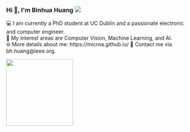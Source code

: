 <h3 align="left">
  Hi 👋, I'm Binhua Huang 
  <img  src="https://visitor-badge.glitch.me/badge?page_id=microa.visitor-badge" />
</h3>

<p>
💻 I am currently a PhD student at UC Dublin and a passionate electronic and computer engineer. <br>
🌱 My interest areas are Computer Vision, Machine Learning, and AI. <br> 
🌐 More details about me: https://microa.github.io/
📧 Contact me via bh.huang@ieee.org. <br>
</p>

<p>
  <!-- <img  src="https://github-readme-streak-stats.herokuapp.com?user=microa&date_format=M%20j%5B%2C%20Y%5D" height="190"/> -->
  <img  src="https://github-readme-stats.vercel.app/api?username=microa&hide=contribs" height="180"/>
  <!-- <img  src="https://github-readme-stats.vercel.app/api/top-langs/?username=microa&layout=compact" height="180"/> -->
  <!-- <img  src="https://github-readme-stats.vercel.app/api?username=microa&show=reviews,discussions_started,discussions_answered,prs_merged,prs_merged_percentage" height="190"/> -->
</p>

